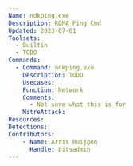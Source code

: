 ```yaml
---
Name: ndkping.exe
Description: RDMA Ping Cmd
Updated: 2023-07-01
Toolsets:
  - Builtin
  - TODO
Commands:
  - Command: ndkping.exe
    Description: TODO
    Usecases:
    Function: Network
    Comments:
      - Not sure what this is for
    MitreAttack:
Resources:
Detections:
Contributors:
    - Name: Arris Huijgen
      Handle: bitsadmin
---
```

